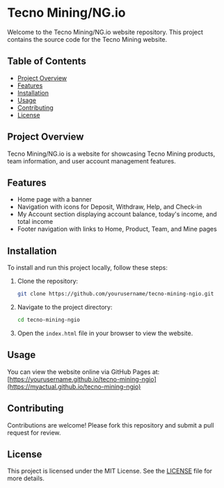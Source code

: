 # Tecno Mining/NG.io

Welcome to the Tecno Mining/NG.io website repository. This project contains the source code for the Tecno Mining website.

## Table of Contents

- [Project Overview](#project-overview)
- [Features](#features)
- [Installation](#installation)
- [Usage](#usage)
- [Contributing](#contributing)
- [License](#license)

## Project Overview

Tecno Mining/NG.io is a website for showcasing Tecno Mining products, team information, and user account management features.

## Features

- Home page with a banner
- Navigation with icons for Deposit, Withdraw, Help, and Check-in
- My Account section displaying account balance, today's income, and total income
- Footer navigation with links to Home, Product, Team, and Mine pages

## Installation

To install and run this project locally, follow these steps:

1. Clone the repository:
    ```bash
    git clone https://github.com/yourusername/tecno-mining-ngio.git
    ```

2. Navigate to the project directory:
    ```bash
    cd tecno-mining-ngio
    ```

3. Open the `index.html` file in your browser to view the website.

## Usage

You can view the website online via GitHub Pages at:
[https://yourusername.github.io/tecno-mining-ngio](https://myactual.github.io/tecno-mining-ngio)

## Contributing

Contributions are welcome! Please fork this repository and submit a pull request for review.

## License

This project is licensed under the MIT License. See the [LICENSE](LICENSE) file for more details.
